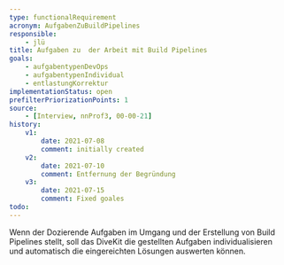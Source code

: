 ```yaml
---
type: functionalRequirement
acronym: AufgabenZuBuildPipelines
responsible: 
    - jlü
title: Aufgaben zu  der Arbeit mit Build Pipelines
goals: 
    - aufgabentypenDevOps
    - aufgabentypenIndividual
    - entlastungKorrektur
implementationStatus: open
prefilterPriorizationPoints: 1
source:
    - [Interview, nnProf3, 00-00-21]
history:
    v1:
        date: 2021-07-08
        comment: initially created
    v2:
        date: 2021-07-10
        comment: Entfernung der Begründung
    v3:
        date: 2021-07-15
        comment: Fixed goales
todo: 
---
```


Wenn der Dozierende Aufgaben im Umgang und der Erstellung von Build Pipelines stellt, soll das DiveKit die gestellten Aufgaben
individualisieren und automatisch die eingereichten Lösungen auswerten können.


